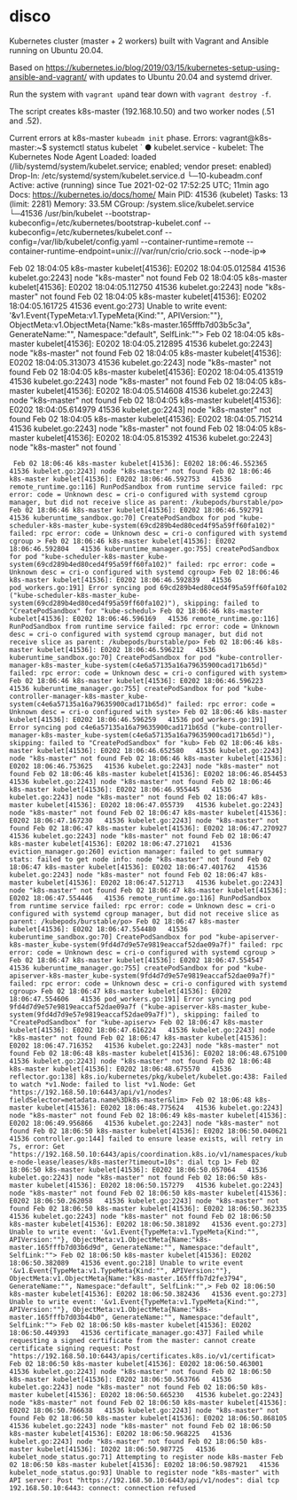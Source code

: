 # disco
Kubernetes cluster (master + 2 workers) built with Vagrant and Ansible running on Ubuntu 20.04.


Based on https://kubernetes.io/blog/2019/03/15/kubernetes-setup-using-ansible-and-vagrant/ with updates to Ubuntu 20.04 and systemd driver.

Run the system with `vagrant up`and tear down with `vagrant destroy -f`.

The script creates k8s-master (192.168.10.50) and two worker nodes (.51 and .52).

Current errors at k8s-master `kubeadm init` phase. Errors:
vagrant@k8s-master:~$ systemctl status kubelet
`
● kubelet.service - kubelet: The Kubernetes Node Agent
     Loaded: loaded (/lib/systemd/system/kubelet.service; enabled; vendor preset: enabled)
    Drop-In: /etc/systemd/system/kubelet.service.d
             └─10-kubeadm.conf
     Active: active (running) since Tue 2021-02-02 17:52:25 UTC; 11min ago
       Docs: https://kubernetes.io/docs/home/
   Main PID: 41536 (kubelet)
      Tasks: 13 (limit: 2281)
     Memory: 33.5M
     CGroup: /system.slice/kubelet.service
             └─41536 /usr/bin/kubelet --bootstrap-kubeconfig=/etc/kubernetes/bootstrap-kubelet.conf --kubeconfig=/etc/kubernetes/kubelet.conf --config=/var/lib/kubelet/config.yaml --container-runtime=remote --container-runtime-endpoint=unix:///var/run/crio/crio.sock --node-ip=>

Feb 02 18:04:05 k8s-master kubelet[41536]: E0202 18:04:05.012584   41536 kubelet.go:2243] node "k8s-master" not found
Feb 02 18:04:05 k8s-master kubelet[41536]: E0202 18:04:05.112750   41536 kubelet.go:2243] node "k8s-master" not found
Feb 02 18:04:05 k8s-master kubelet[41536]: E0202 18:04:05.161725   41536 event.go:273] Unable to write event: '&v1.Event{TypeMeta:v1.TypeMeta{Kind:"", APIVersion:""}, ObjectMeta:v1.ObjectMeta{Name:"k8s-master.165fffb7d03b5c3a", GenerateName:"", Namespace:"default", SelfLink:"">
Feb 02 18:04:05 k8s-master kubelet[41536]: E0202 18:04:05.212895   41536 kubelet.go:2243] node "k8s-master" not found
Feb 02 18:04:05 k8s-master kubelet[41536]: E0202 18:04:05.313073   41536 kubelet.go:2243] node "k8s-master" not found
Feb 02 18:04:05 k8s-master kubelet[41536]: E0202 18:04:05.413519   41536 kubelet.go:2243] node "k8s-master" not found
Feb 02 18:04:05 k8s-master kubelet[41536]: E0202 18:04:05.514608   41536 kubelet.go:2243] node "k8s-master" not found
Feb 02 18:04:05 k8s-master kubelet[41536]: E0202 18:04:05.614979   41536 kubelet.go:2243] node "k8s-master" not found
Feb 02 18:04:05 k8s-master kubelet[41536]: E0202 18:04:05.715214   41536 kubelet.go:2243] node "k8s-master" not found
Feb 02 18:04:05 k8s-master kubelet[41536]: E0202 18:04:05.815392   41536 kubelet.go:2243] node "k8s-master" not found
`

`
Feb 02 18:06:46 k8s-master kubelet[41536]: E0202 18:06:46.552365   41536 kubelet.go:2243] node "k8s-master" not found
Feb 02 18:06:46 k8s-master kubelet[41536]: E0202 18:06:46.592753   41536 remote_runtime.go:116] RunPodSandbox from runtime service failed: rpc error: code = Unknown desc = cri-o configured with systemd cgroup manager, but did not receive slice as parent: /kubepods/burstable/po>
Feb 02 18:06:46 k8s-master kubelet[41536]: E0202 18:06:46.592791   41536 kuberuntime_sandbox.go:70] CreatePodSandbox for pod "kube-scheduler-k8s-master_kube-system(69cd289b4ed80ced4f95a59ff60fa102)" failed: rpc error: code = Unknown desc = cri-o configured with systemd cgroup >
Feb 02 18:06:46 k8s-master kubelet[41536]: E0202 18:06:46.592804   41536 kuberuntime_manager.go:755] createPodSandbox for pod "kube-scheduler-k8s-master_kube-system(69cd289b4ed80ced4f95a59ff60fa102)" failed: rpc error: code = Unknown desc = cri-o configured with systemd cgroup>
Feb 02 18:06:46 k8s-master kubelet[41536]: E0202 18:06:46.592839   41536 pod_workers.go:191] Error syncing pod 69cd289b4ed80ced4f95a59ff60fa102 ("kube-scheduler-k8s-master_kube-system(69cd289b4ed80ced4f95a59ff60fa102)"), skipping: failed to "CreatePodSandbox" for "kube-schedul>
Feb 02 18:06:46 k8s-master kubelet[41536]: E0202 18:06:46.596169   41536 remote_runtime.go:116] RunPodSandbox from runtime service failed: rpc error: code = Unknown desc = cri-o configured with systemd cgroup manager, but did not receive slice as parent: /kubepods/burstable/po>
Feb 02 18:06:46 k8s-master kubelet[41536]: E0202 18:06:46.596212   41536 kuberuntime_sandbox.go:70] CreatePodSandbox for pod "kube-controller-manager-k8s-master_kube-system(c4e6a57135a16a79635900cad171b65d)" failed: rpc error: code = Unknown desc = cri-o configured with system>
Feb 02 18:06:46 k8s-master kubelet[41536]: E0202 18:06:46.596223   41536 kuberuntime_manager.go:755] createPodSandbox for pod "kube-controller-manager-k8s-master_kube-system(c4e6a57135a16a79635900cad171b65d)" failed: rpc error: code = Unknown desc = cri-o configured with syste>
Feb 02 18:06:46 k8s-master kubelet[41536]: E0202 18:06:46.596259   41536 pod_workers.go:191] Error syncing pod c4e6a57135a16a79635900cad171b65d ("kube-controller-manager-k8s-master_kube-system(c4e6a57135a16a79635900cad171b65d)"), skipping: failed to "CreatePodSandbox" for "kub>
Feb 02 18:06:46 k8s-master kubelet[41536]: E0202 18:06:46.652580   41536 kubelet.go:2243] node "k8s-master" not found
Feb 02 18:06:46 k8s-master kubelet[41536]: E0202 18:06:46.753625   41536 kubelet.go:2243] node "k8s-master" not found
Feb 02 18:06:46 k8s-master kubelet[41536]: E0202 18:06:46.854453   41536 kubelet.go:2243] node "k8s-master" not found
Feb 02 18:06:46 k8s-master kubelet[41536]: E0202 18:06:46.955445   41536 kubelet.go:2243] node "k8s-master" not found
Feb 02 18:06:47 k8s-master kubelet[41536]: E0202 18:06:47.055739   41536 kubelet.go:2243] node "k8s-master" not found
Feb 02 18:06:47 k8s-master kubelet[41536]: E0202 18:06:47.167230   41536 kubelet.go:2243] node "k8s-master" not found
Feb 02 18:06:47 k8s-master kubelet[41536]: E0202 18:06:47.270927   41536 kubelet.go:2243] node "k8s-master" not found
Feb 02 18:06:47 k8s-master kubelet[41536]: E0202 18:06:47.271021   41536 eviction_manager.go:260] eviction manager: failed to get summary stats: failed to get node info: node "k8s-master" not found
Feb 02 18:06:47 k8s-master kubelet[41536]: E0202 18:06:47.401762   41536 kubelet.go:2243] node "k8s-master" not found
Feb 02 18:06:47 k8s-master kubelet[41536]: E0202 18:06:47.512713   41536 kubelet.go:2243] node "k8s-master" not found
Feb 02 18:06:47 k8s-master kubelet[41536]: E0202 18:06:47.554446   41536 remote_runtime.go:116] RunPodSandbox from runtime service failed: rpc error: code = Unknown desc = cri-o configured with systemd cgroup manager, but did not receive slice as parent: /kubepods/burstable/po>
Feb 02 18:06:47 k8s-master kubelet[41536]: E0202 18:06:47.554480   41536 kuberuntime_sandbox.go:70] CreatePodSandbox for pod "kube-apiserver-k8s-master_kube-system(9fd4d7d9e57e9819eaccaf52dae09a7f)" failed: rpc error: code = Unknown desc = cri-o configured with systemd cgroup >
Feb 02 18:06:47 k8s-master kubelet[41536]: E0202 18:06:47.554547   41536 kuberuntime_manager.go:755] createPodSandbox for pod "kube-apiserver-k8s-master_kube-system(9fd4d7d9e57e9819eaccaf52dae09a7f)" failed: rpc error: code = Unknown desc = cri-o configured with systemd cgroup>
Feb 02 18:06:47 k8s-master kubelet[41536]: E0202 18:06:47.554606   41536 pod_workers.go:191] Error syncing pod 9fd4d7d9e57e9819eaccaf52dae09a7f ("kube-apiserver-k8s-master_kube-system(9fd4d7d9e57e9819eaccaf52dae09a7f)"), skipping: failed to "CreatePodSandbox" for "kube-apiserv>
Feb 02 18:06:47 k8s-master kubelet[41536]: E0202 18:06:47.616224   41536 kubelet.go:2243] node "k8s-master" not found
Feb 02 18:06:47 k8s-master kubelet[41536]: E0202 18:06:47.716352   41536 kubelet.go:2243] node "k8s-master" not found
Feb 02 18:06:48 k8s-master kubelet[41536]: E0202 18:06:48.675100   41536 kubelet.go:2243] node "k8s-master" not found
Feb 02 18:06:48 k8s-master kubelet[41536]: E0202 18:06:48.675570   41536 reflector.go:138] k8s.io/kubernetes/pkg/kubelet/kubelet.go:438: Failed to watch *v1.Node: failed to list *v1.Node: Get "https://192.168.50.10:6443/api/v1/nodes?fieldSelector=metadata.name%3Dk8s-master&lim>
Feb 02 18:06:48 k8s-master kubelet[41536]: E0202 18:06:48.775624   41536 kubelet.go:2243] node "k8s-master" not found
Feb 02 18:06:49 k8s-master kubelet[41536]: E0202 18:06:49.956866   41536 kubelet.go:2243] node "k8s-master" not found
Feb 02 18:06:50 k8s-master kubelet[41536]: E0202 18:06:50.040621   41536 controller.go:144] failed to ensure lease exists, will retry in 7s, error: Get "https://192.168.50.10:6443/apis/coordination.k8s.io/v1/namespaces/kube-node-lease/leases/k8s-master?timeout=10s": dial tcp 1>
Feb 02 18:06:50 k8s-master kubelet[41536]: E0202 18:06:50.057064   41536 kubelet.go:2243] node "k8s-master" not found
Feb 02 18:06:50 k8s-master kubelet[41536]: E0202 18:06:50.157279   41536 kubelet.go:2243] node "k8s-master" not found
Feb 02 18:06:50 k8s-master kubelet[41536]: E0202 18:06:50.262058   41536 kubelet.go:2243] node "k8s-master" not found
Feb 02 18:06:50 k8s-master kubelet[41536]: E0202 18:06:50.362335   41536 kubelet.go:2243] node "k8s-master" not found
Feb 02 18:06:50 k8s-master kubelet[41536]: E0202 18:06:50.381892   41536 event.go:273] Unable to write event: '&v1.Event{TypeMeta:v1.TypeMeta{Kind:"", APIVersion:""}, ObjectMeta:v1.ObjectMeta{Name:"k8s-master.165fffb7d03b6d9d", GenerateName:"", Namespace:"default", SelfLink:"">
Feb 02 18:06:50 k8s-master kubelet[41536]: E0202 18:06:50.382089   41536 event.go:218] Unable to write event '&v1.Event{TypeMeta:v1.TypeMeta{Kind:"", APIVersion:""}, ObjectMeta:v1.ObjectMeta{Name:"k8s-master.165fffb7d2fe3794", GenerateName:"", Namespace:"default", SelfLink:"",>
Feb 02 18:06:50 k8s-master kubelet[41536]: E0202 18:06:50.382436   41536 event.go:273] Unable to write event: '&v1.Event{TypeMeta:v1.TypeMeta{Kind:"", APIVersion:""}, ObjectMeta:v1.ObjectMeta{Name:"k8s-master.165fffb7d03b44b0", GenerateName:"", Namespace:"default", SelfLink:"">
Feb 02 18:06:50 k8s-master kubelet[41536]: E0202 18:06:50.449393   41536 certificate_manager.go:437] Failed while requesting a signed certificate from the master: cannot create certificate signing request: Post "https://192.168.50.10:6443/apis/certificates.k8s.io/v1/certificat>
Feb 02 18:06:50 k8s-master kubelet[41536]: E0202 18:06:50.463001   41536 kubelet.go:2243] node "k8s-master" not found
Feb 02 18:06:50 k8s-master kubelet[41536]: E0202 18:06:50.563766   41536 kubelet.go:2243] node "k8s-master" not found
Feb 02 18:06:50 k8s-master kubelet[41536]: E0202 18:06:50.665230   41536 kubelet.go:2243] node "k8s-master" not found
Feb 02 18:06:50 k8s-master kubelet[41536]: E0202 18:06:50.766638   41536 kubelet.go:2243] node "k8s-master" not found
Feb 02 18:06:50 k8s-master kubelet[41536]: E0202 18:06:50.868105   41536 kubelet.go:2243] node "k8s-master" not found
Feb 02 18:06:50 k8s-master kubelet[41536]: E0202 18:06:50.968225   41536 kubelet.go:2243] node "k8s-master" not found
Feb 02 18:06:50 k8s-master kubelet[41536]: I0202 18:06:50.987725   41536 kubelet_node_status.go:71] Attempting to register node k8s-master
Feb 02 18:06:50 k8s-master kubelet[41536]: E0202 18:06:50.987921   41536 kubelet_node_status.go:93] Unable to register node "k8s-master" with API server: Post "https://192.168.50.10:6443/api/v1/nodes": dial tcp 192.168.50.10:6443: connect: connection refused`
